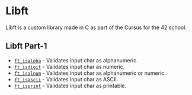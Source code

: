 # Libft

Libft is a custom library made in C as part of the Cursus for the 42 school.

## Libft Part-1

- [`ft_isalpha`](ft_isalpha.c)            - Validates input char as alphanumeric.
- [`ft_isdigit`](ft_isdigit.c)            - Validates input char as numeric.
- [`ft_isalnum`](ft_isalnum.c)            - Validates input char as alphanumeric or numeric.
- [`ft_isascii`](ft_isascii.c)            - Validates input char as ASCII.
- [`ft_isprint`](ft_isprint.c)            - Validates input char as printable.
